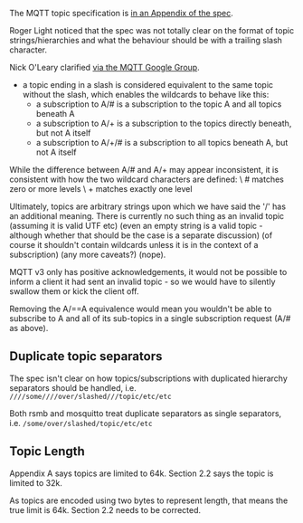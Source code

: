 The MQTT topic specification is [in an Appendix of the spec](http://public.dhe.ibm.com/software/dw/webservices/ws-mqtt/mqtt-v3r1.html#appendix-a).

Roger Light noticed that the spec was not totally clear on the format of topic strings/hierarchies and what the behaviour should be with a trailing slash character.

Nick O'Leary clarified [via the MQTT Google Group](https://groups.google.com/d/msg/mqtt/tQxZjssBDGw/m1CQYZVyVmoJ).

   * a topic ending in a slash is considered equivalent to the same topic without the slash, which enables the wildcards to behave like this:
     * a subscription to A/# is a subscription to the topic A and all topics beneath A
     * a subscription to A/+ is a subscription to the topics directly beneath, but not A itself
     * a subscription to A/+/# is a subscription to all topics beneath A, but not A itself

While the difference between A/# and A/+ may appear inconsistent, it is consistent with how the two wildcard characters are defined:
\\ # matches zero or more levels
\\ + matches exactly one level

Ultimately, topics are arbitrary strings upon which we have said the '/' has an additional meaning. There is currently no such thing as an invalid topic (assuming it is valid UTF etc) (even an empty string is a valid topic - although whether that should be the case is a separate discussion) (of course it shouldn't contain wildcards unless it is in the context of a subscription) (any more caveats?) (nope).

MQTT v3 only has positive acknowledgements, it would not be possible to inform a client it had sent an invalid topic - so we would have to silently swallow them or kick the client off.

Removing the A/==A equivalence would mean you wouldn't be able to subscribe to A and all of its sub-topics in a single subscription request (A/# as above).

## Duplicate topic separators

The spec isn't clear on how topics/subscriptions with duplicated hierarchy separators should be handled, i.e. `////some////over/slashed///topic/etc/etc`

Both rsmb and mosquitto treat duplicate separators as single separators, i.e. `/some/over/slashed/topic/etc/etc`

## Topic Length

Appendix A says topics are limited to 64k. Section 2.2 says the topic is limited to 32k.

As topics are encoded using two bytes to represent length, that means the true limit is 64k. Section 2.2 needs to be corrected.

